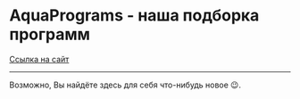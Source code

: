 # AquaPrograms - наша подборка программ

[Ссылка на сайт](https://aquacomp.github.io/AquaPrograms.github.io/)

---

Возможно, Вы найдёте здесь для себя что-нибудь новое 😉.
